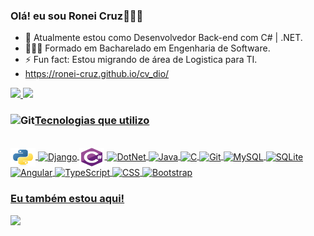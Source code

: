 ### Olá! eu sou Ronei Cruz🖖🏾😁

- 🔭 Atualmente estou como Desenvolvedor Back-end com C# | .NET.
- 👨🏾‍🎓 Formado em Bacharelado em Engenharia de Software.
- ⚡ Fun fact: Estou migrando de área de Logistica para TI.
- https://ronei-cruz.github.io/cv_dio/


<div>
  <a href="https://github.com/ronei-cruz">
  <img height="180em" src="https://github-readme-stats.vercel.app/api?username=ronei-cruz&show_icons=true&theme=merko&include_all_commits=true&count_private=true"/>
  <img height="180em" src="https://github-readme-stats.vercel.app/api/top-langs/?username=ronei-cruz&layout=compact&langs_count=7&theme=merko"/>
</div>
  <h3><img align="left" alt="Git" height="30" src=https://user-images.githubusercontent.com/85746701/148583281-4b7d6ca3-427a-48da-bf41-50b53be9a62c.png>Tecnologias que utilizo</h3>
<div style="display: inline_block"><br>
  <img align="center" alt="Python" height="30" width="40" src="https://raw.githubusercontent.com/devicons/devicon/master/icons/python/python-original.svg">
  <img align="center" alt="Django" height="30" width="40" src="https://cdn.jsdelivr.net/gh/devicons/devicon/icons/django/django-plain.svg">
  <img align="center" alt="Csharp" height="30" width="40" src="https://raw.githubusercontent.com/devicons/devicon/master/icons/csharp/csharp-original.svg">
  <img align="center" alt="DotNet" height="30" width="40" src="https://cdn.jsdelivr.net/gh/devicons/devicon/icons/dotnetcore/dotnetcore-original.svg">
  <img align="center" alt="Java" height="30" width="40" src="https://cdn.jsdelivr.net/gh/devicons/devicon/icons/java/java-original.svg">
  <img align="center" alt="C" height="30" width="40" src="https://cdn.jsdelivr.net/gh/devicons/devicon/icons/c/c-original.svg">
  <img align="center" alt="Git" height="30" width="40" src="https://cdn.jsdelivr.net/gh/devicons/devicon/icons/git/git-original.svg">
  <img align="center" alt="MySQL" height="30" width="40" src="https://cdn.jsdelivr.net/gh/devicons/devicon/icons/mysql/mysql-original.svg" />
  <img align="center" alt="SQLite" height="30" width="40" src="https://cdn.jsdelivr.net/gh/devicons/devicon/icons/sqlite/sqlite-original.svg" />
  <img align="center" alt="Angular" height="30" width="40" src="https://www.svgrepo.com/show/452156/angular.svg" />
  <img align="center" alt="TypeScript" height="30" width="40" src="https://www.svgrepo.com/show/354478/typescript-icon.svg" />
  <img align="center" alt="CSS" height="30" width="40" src="https://www.svgrepo.com/show/373535/css.svg" />
  <img align="center" alt="Bootstrap" height="30" width="40" src="https://getbootstrap.com/docs/5.3/assets/brand/bootstrap-logo-shadow.png" />
                                                                                             


</div>
  <h3>Eu também estou aqui!</h3>
<div>
  <a href="https://www.linkedin.com/in/ronei-cruz-a4370b88/" target="_blank"><img src="https://img.shields.io/badge/LinkedIn-0077B5?style=for-the-badge&logo=linkedin&logoColor=white"/></a>
</div>
